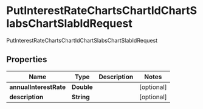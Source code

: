 

# PutInterestRateChartsChartIdChartSlabsChartSlabIdRequest

PutInterestRateChartsChartIdChartSlabsChartSlabIdRequest

## Properties

| Name | Type | Description | Notes |
|------------ | ------------- | ------------- | -------------|
|**annualInterestRate** | **Double** |  |  [optional] |
|**description** | **String** |  |  [optional] |



